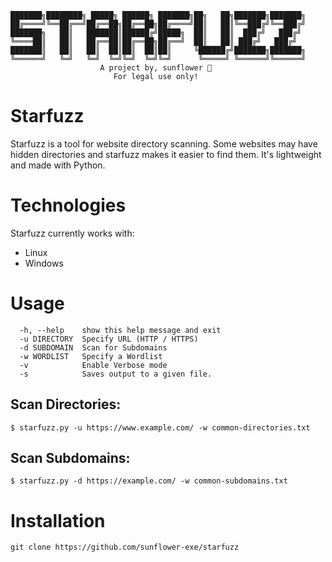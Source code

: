 ```
███████╗████████╗ █████╗ ██████╗ ███████╗██╗   ██╗███████╗███████╗
██╔════╝╚══██╔══╝██╔══██╗██╔══██╗██╔════╝██║   ██║╚══███╔╝╚══███╔╝
███████╗   ██║   ███████║██████╔╝█████╗  ██║   ██║  ███╔╝   ███╔╝ 
╚════██║   ██║   ██╔══██║██╔══██╗██╔══╝  ██║   ██║ ███╔╝   ███╔╝  
███████║   ██║   ██║  ██║██║  ██║██║     ╚██████╔╝███████╗███████╗
╚══════╝   ╚═╝   ╚═╝  ╚═╝╚═╝  ╚═╝╚═╝      ╚═════╝ ╚══════╝╚══════╝ 
                    A project by, sunflower 🌻
                       For legal use only!
```
# Starfuzz
Starfuzz is a tool for website directory scanning. Some websites may have hidden directories and
starfuzz makes it easier to find them. It's lightweight and made with Python.

# Technologies
Starfuzz currently works with:
* Linux
* Windows

# Usage
```
  -h, --help    show this help message and exit
  -u DIRECTORY  Specify URL (HTTP / HTTPS)
  -d SUBDOMAIN  Scan for Subdomains
  -w WORDLIST   Specify a Wordlist
  -v            Enable Verbose mode
  -s            Saves output to a given file.
```
Scan Directories:
-----------------
```
$ starfuzz.py -u https://www.example.com/ -w common-directories.txt
```
Scan Subdomains:
----------------
```
$ starfuzz.py -d https://example.com/ -w common-subdomains.txt
```
# Installation
```
git clone https://github.com/sunflower-exe/starfuzz
```
